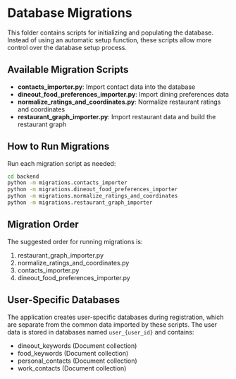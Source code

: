# Database Migrations

This folder contains scripts for initializing and populating the database. Instead of using an automatic setup function, these scripts allow more control over the database setup process.

## Available Migration Scripts

- **contacts_importer.py**: Import contact data into the database
- **dineout_food_preferences_importer.py**: Import dining preferences data
- **normalize_ratings_and_coordinates.py**: Normalize restaurant ratings and coordinates
- **restaurant_graph_importer.py**: Import restaurant data and build the restaurant graph

## How to Run Migrations

Run each migration script as needed:

```bash
cd backend
python -m migrations.contacts_importer
python -m migrations.dineout_food_preferences_importer
python -m migrations.normalize_ratings_and_coordinates
python -m migrations.restaurant_graph_importer
```

## Migration Order

The suggested order for running migrations is:

1. restaurant_graph_importer.py
2. normalize_ratings_and_coordinates.py
3. contacts_importer.py
4. dineout_food_preferences_importer.py

## User-Specific Databases

The application creates user-specific databases during registration, which are separate from the common data imported by these scripts. The user data is stored in databases named `user_{user_id}` and contains:

- dineout_keywords (Document collection)
- food_keywords (Document collection)
- personal_contacts (Document collection)
- work_contacts (Document collection) 